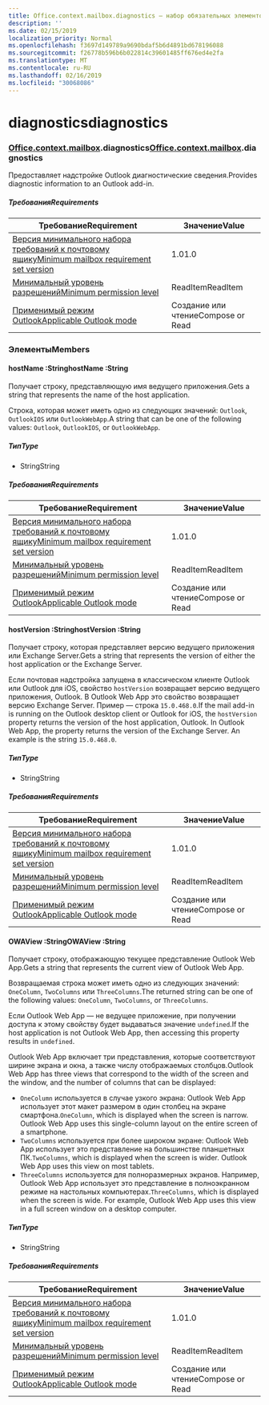 ```yaml
---
title: Office.context.mailbox.diagnostics — набор обязательных элементов 1.2
description: ''
ms.date: 02/15/2019
localization_priority: Normal
ms.openlocfilehash: f3697d149789a9690bdaf5b6d4891bd678196088
ms.sourcegitcommit: f26778b596b6b022814c39601485ff676ed4e2fa
ms.translationtype: MT
ms.contentlocale: ru-RU
ms.lasthandoff: 02/16/2019
ms.locfileid: "30068086"
---
```

# <a name="diagnostics"></a><span data-ttu-id="38c43-102">diagnostics</span><span class="sxs-lookup"><span data-stu-id="38c43-102">diagnostics</span></span>

### <a name="officeofficemdcontextofficecontextmdmailboxofficecontextmailboxmddiagnostics"></a><span data-ttu-id="38c43-103">[Office](Office.md)[.context](Office.context.md)[.mailbox](Office.context.mailbox.md).diagnostics</span><span class="sxs-lookup"><span data-stu-id="38c43-103">[Office](Office.md)[.context](Office.context.md)[.mailbox](Office.context.mailbox.md).diagnostics</span></span>

<span data-ttu-id="38c43-104">Предоставляет надстройке Outlook диагностические сведения.</span><span class="sxs-lookup"><span data-stu-id="38c43-104">Provides diagnostic information to an Outlook add-in.</span></span>

##### <a name="requirements"></a><span data-ttu-id="38c43-105">Требования</span><span class="sxs-lookup"><span data-stu-id="38c43-105">Requirements</span></span>

|<span data-ttu-id="38c43-106">Требование</span><span class="sxs-lookup"><span data-stu-id="38c43-106">Requirement</span></span>| <span data-ttu-id="38c43-107">Значение</span><span class="sxs-lookup"><span data-stu-id="38c43-107">Value</span></span>|
|---|---|
|[<span data-ttu-id="38c43-108">Версия минимального набора требований к почтовому ящику</span><span class="sxs-lookup"><span data-stu-id="38c43-108">Minimum mailbox requirement set version</span></span>](/office/dev/add-ins/reference/requirement-sets/outlook-api-requirement-sets)| <span data-ttu-id="38c43-109">1.0</span><span class="sxs-lookup"><span data-stu-id="38c43-109">1.0</span></span>|
|[<span data-ttu-id="38c43-110">Минимальный уровень разрешений</span><span class="sxs-lookup"><span data-stu-id="38c43-110">Minimum permission level</span></span>](https://docs.microsoft.com/outlook/add-ins/understanding-outlook-add-in-permissions)| <span data-ttu-id="38c43-111">ReadItem</span><span class="sxs-lookup"><span data-stu-id="38c43-111">ReadItem</span></span>|
|[<span data-ttu-id="38c43-112">Применимый режим Outlook</span><span class="sxs-lookup"><span data-stu-id="38c43-112">Applicable Outlook mode</span></span>](https://docs.microsoft.com/outlook/add-ins/#extension-points)| <span data-ttu-id="38c43-113">Создание или чтение</span><span class="sxs-lookup"><span data-stu-id="38c43-113">Compose or Read</span></span>|

### <a name="members"></a><span data-ttu-id="38c43-114">Элементы</span><span class="sxs-lookup"><span data-stu-id="38c43-114">Members</span></span>

####  <a name="hostname-string"></a><span data-ttu-id="38c43-115">hostName :String</span><span class="sxs-lookup"><span data-stu-id="38c43-115">hostName :String</span></span>

<span data-ttu-id="38c43-116">Получает строку, представляющую имя ведущего приложения.</span><span class="sxs-lookup"><span data-stu-id="38c43-116">Gets a string that represents the name of the host application.</span></span>

<span data-ttu-id="38c43-117">Строка, которая может иметь одно из следующих значений: `Outlook`, `OutlookIOS` или `OutlookWebApp`.</span><span class="sxs-lookup"><span data-stu-id="38c43-117">A string that can be one of the following values: `Outlook`, `OutlookIOS`, or `OutlookWebApp`.</span></span>

##### <a name="type"></a><span data-ttu-id="38c43-118">Тип</span><span class="sxs-lookup"><span data-stu-id="38c43-118">Type</span></span>

*   <span data-ttu-id="38c43-119">String</span><span class="sxs-lookup"><span data-stu-id="38c43-119">String</span></span>

##### <a name="requirements"></a><span data-ttu-id="38c43-120">Требования</span><span class="sxs-lookup"><span data-stu-id="38c43-120">Requirements</span></span>

|<span data-ttu-id="38c43-121">Требование</span><span class="sxs-lookup"><span data-stu-id="38c43-121">Requirement</span></span>| <span data-ttu-id="38c43-122">Значение</span><span class="sxs-lookup"><span data-stu-id="38c43-122">Value</span></span>|
|---|---|
|[<span data-ttu-id="38c43-123">Версия минимального набора требований к почтовому ящику</span><span class="sxs-lookup"><span data-stu-id="38c43-123">Minimum mailbox requirement set version</span></span>](/office/dev/add-ins/reference/requirement-sets/outlook-api-requirement-sets)| <span data-ttu-id="38c43-124">1.0</span><span class="sxs-lookup"><span data-stu-id="38c43-124">1.0</span></span>|
|[<span data-ttu-id="38c43-125">Минимальный уровень разрешений</span><span class="sxs-lookup"><span data-stu-id="38c43-125">Minimum permission level</span></span>](https://docs.microsoft.com/outlook/add-ins/understanding-outlook-add-in-permissions)| <span data-ttu-id="38c43-126">ReadItem</span><span class="sxs-lookup"><span data-stu-id="38c43-126">ReadItem</span></span>|
|[<span data-ttu-id="38c43-127">Применимый режим Outlook</span><span class="sxs-lookup"><span data-stu-id="38c43-127">Applicable Outlook mode</span></span>](https://docs.microsoft.com/outlook/add-ins/#extension-points)| <span data-ttu-id="38c43-128">Создание или чтение</span><span class="sxs-lookup"><span data-stu-id="38c43-128">Compose or Read</span></span>|

####  <a name="hostversion-string"></a><span data-ttu-id="38c43-129">hostVersion :String</span><span class="sxs-lookup"><span data-stu-id="38c43-129">hostVersion :String</span></span>

<span data-ttu-id="38c43-130">Получает строку, которая представляет версию ведущего приложения или Exchange Server.</span><span class="sxs-lookup"><span data-stu-id="38c43-130">Gets a string that represents the version of either the host application or the Exchange Server.</span></span>

<span data-ttu-id="38c43-p101">Если почтовая надстройка запущена в классическом клиенте Outlook или Outlook для iOS, свойство `hostVersion` возвращает версию ведущего приложения, Outlook. В Outlook Web App это свойство возвращает версию Exchange Server. Пример — строка `15.0.468.0`.</span><span class="sxs-lookup"><span data-stu-id="38c43-p101">If the mail add-in is running on the Outlook desktop client or Outlook for iOS, the `hostVersion` property returns the version of the host application, Outlook. In Outlook Web App, the property returns the version of the Exchange Server. An example is the string `15.0.468.0`.</span></span>

##### <a name="type"></a><span data-ttu-id="38c43-134">Тип</span><span class="sxs-lookup"><span data-stu-id="38c43-134">Type</span></span>

*   <span data-ttu-id="38c43-135">String</span><span class="sxs-lookup"><span data-stu-id="38c43-135">String</span></span>

##### <a name="requirements"></a><span data-ttu-id="38c43-136">Требования</span><span class="sxs-lookup"><span data-stu-id="38c43-136">Requirements</span></span>

|<span data-ttu-id="38c43-137">Требование</span><span class="sxs-lookup"><span data-stu-id="38c43-137">Requirement</span></span>| <span data-ttu-id="38c43-138">Значение</span><span class="sxs-lookup"><span data-stu-id="38c43-138">Value</span></span>|
|---|---|
|[<span data-ttu-id="38c43-139">Версия минимального набора требований к почтовому ящику</span><span class="sxs-lookup"><span data-stu-id="38c43-139">Minimum mailbox requirement set version</span></span>](/office/dev/add-ins/reference/requirement-sets/outlook-api-requirement-sets)| <span data-ttu-id="38c43-140">1.0</span><span class="sxs-lookup"><span data-stu-id="38c43-140">1.0</span></span>|
|[<span data-ttu-id="38c43-141">Минимальный уровень разрешений</span><span class="sxs-lookup"><span data-stu-id="38c43-141">Minimum permission level</span></span>](https://docs.microsoft.com/outlook/add-ins/understanding-outlook-add-in-permissions)| <span data-ttu-id="38c43-142">ReadItem</span><span class="sxs-lookup"><span data-stu-id="38c43-142">ReadItem</span></span>|
|[<span data-ttu-id="38c43-143">Применимый режим Outlook</span><span class="sxs-lookup"><span data-stu-id="38c43-143">Applicable Outlook mode</span></span>](https://docs.microsoft.com/outlook/add-ins/#extension-points)| <span data-ttu-id="38c43-144">Создание или чтение</span><span class="sxs-lookup"><span data-stu-id="38c43-144">Compose or Read</span></span>|

####  <a name="owaview-string"></a><span data-ttu-id="38c43-145">OWAView :String</span><span class="sxs-lookup"><span data-stu-id="38c43-145">OWAView :String</span></span>

<span data-ttu-id="38c43-146">Получает строку, отображающую текущее представление Outlook Web App.</span><span class="sxs-lookup"><span data-stu-id="38c43-146">Gets a string that represents the current view of Outlook Web App.</span></span>

<span data-ttu-id="38c43-147">Возвращаемая строка может иметь одно из следующих значений: `OneColumn`, `TwoColumns` или `ThreeColumns`.</span><span class="sxs-lookup"><span data-stu-id="38c43-147">The returned string can be one of the following values: `OneColumn`, `TwoColumns`, or `ThreeColumns`.</span></span>

<span data-ttu-id="38c43-148">Если Outlook Web App — не ведущее приложение, при получении доступа к этому свойству будет выдаваться значение `undefined`.</span><span class="sxs-lookup"><span data-stu-id="38c43-148">If the host application is not Outlook Web App, then accessing this property results in `undefined`.</span></span>

<span data-ttu-id="38c43-149">Outlook Web App включает три представления, которые соответствуют ширине экрана и окна, а также числу отображаемых столбцов.</span><span class="sxs-lookup"><span data-stu-id="38c43-149">Outlook Web App has three views that correspond to the width of the screen and the window, and the number of columns that can be displayed:</span></span>

*   <span data-ttu-id="38c43-p102">`OneColumn` используется в случае узкого экрана: Outlook Web App использует этот макет размером в один столбец на экране смартфона.</span><span class="sxs-lookup"><span data-stu-id="38c43-p102">`OneColumn`, which is displayed when the screen is narrow. Outlook Web App uses this single-column layout on the entire screen of a smartphone.</span></span>
*   <span data-ttu-id="38c43-p103">`TwoColumns` используется при более широком экране: Outlook Web App использует это представление на большинстве планшетных ПК.</span><span class="sxs-lookup"><span data-stu-id="38c43-p103">`TwoColumns`, which is displayed when the screen is wider. Outlook Web App uses this view on most tablets.</span></span>
*   <span data-ttu-id="38c43-p104">`ThreeColumns` используется для полноразмерных экранов. Например, Outlook Web App использует это представление в полноэкранном режиме на настольных компьютерах.</span><span class="sxs-lookup"><span data-stu-id="38c43-p104">`ThreeColumns`, which is displayed when the screen is wide. For example, Outlook Web App uses this view in a full screen window on a desktop computer.</span></span>

##### <a name="type"></a><span data-ttu-id="38c43-156">Тип</span><span class="sxs-lookup"><span data-stu-id="38c43-156">Type</span></span>

*   <span data-ttu-id="38c43-157">String</span><span class="sxs-lookup"><span data-stu-id="38c43-157">String</span></span>

##### <a name="requirements"></a><span data-ttu-id="38c43-158">Требования</span><span class="sxs-lookup"><span data-stu-id="38c43-158">Requirements</span></span>

|<span data-ttu-id="38c43-159">Требование</span><span class="sxs-lookup"><span data-stu-id="38c43-159">Requirement</span></span>| <span data-ttu-id="38c43-160">Значение</span><span class="sxs-lookup"><span data-stu-id="38c43-160">Value</span></span>|
|---|---|
|[<span data-ttu-id="38c43-161">Версия минимального набора требований к почтовому ящику</span><span class="sxs-lookup"><span data-stu-id="38c43-161">Minimum mailbox requirement set version</span></span>](/office/dev/add-ins/reference/requirement-sets/outlook-api-requirement-sets)| <span data-ttu-id="38c43-162">1.0</span><span class="sxs-lookup"><span data-stu-id="38c43-162">1.0</span></span>|
|[<span data-ttu-id="38c43-163">Минимальный уровень разрешений</span><span class="sxs-lookup"><span data-stu-id="38c43-163">Minimum permission level</span></span>](https://docs.microsoft.com/outlook/add-ins/understanding-outlook-add-in-permissions)| <span data-ttu-id="38c43-164">ReadItem</span><span class="sxs-lookup"><span data-stu-id="38c43-164">ReadItem</span></span>|
|[<span data-ttu-id="38c43-165">Применимый режим Outlook</span><span class="sxs-lookup"><span data-stu-id="38c43-165">Applicable Outlook mode</span></span>](https://docs.microsoft.com/outlook/add-ins/#extension-points)| <span data-ttu-id="38c43-166">Создание или чтение</span><span class="sxs-lookup"><span data-stu-id="38c43-166">Compose or Read</span></span>|
